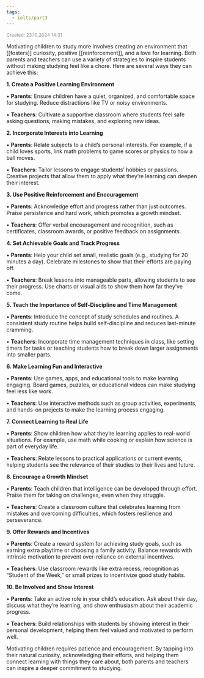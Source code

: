 ```yaml
---
tags:
  - ielts/part3
---
```

<span style="font-size:12px; color:#888888;">Created: 23.10.2024 14:31</span>

Motivating children to study more involves creating an environment that [[fosters]] curiosity, positive [[reinforcement]], and a love for learning. Both parents and teachers can use a variety of strategies to inspire students without making studying feel like a chore. Here are several ways they can achieve this:

**1. Create a Positive Learning Environment**

• **Parents**: Ensure children have a quiet, organized, and comfortable space for studying. Reduce distractions like TV or noisy environments.

• **Teachers**: Cultivate a supportive classroom where students feel safe asking questions, making mistakes, and exploring new ideas.

**2. Incorporate Interests into Learning**

• **Parents**: Relate subjects to a child’s personal interests. For example, if a child loves sports, link math problems to game scores or physics to how a ball moves.

• **Teachers**: Tailor lessons to engage students’ hobbies or passions. Creative projects that allow them to apply what they’re learning can deepen their interest.

**3. Use Positive Reinforcement and Encouragement**

• **Parents**: Acknowledge effort and progress rather than just outcomes. Praise persistence and hard work, which promotes a growth mindset.

• **Teachers**: Offer verbal encouragement and recognition, such as certificates, classroom awards, or positive feedback on assignments.

**4. Set Achievable Goals and Track Progress**

• **Parents**: Help your child set small, realistic goals (e.g., studying for 20 minutes a day). Celebrate milestones to show that their efforts are paying off.

• **Teachers**: Break lessons into manageable parts, allowing students to see their progress. Use charts or visual aids to show them how far they’ve come.

**5. Teach the Importance of Self-Discipline and Time Management**

• **Parents**: Introduce the concept of study schedules and routines. A consistent study routine helps build self-discipline and reduces last-minute cramming.

• **Teachers**: Incorporate time management techniques in class, like setting timers for tasks or teaching students how to break down larger assignments into smaller parts.

**6. Make Learning Fun and Interactive**

• **Parents**: Use games, apps, and educational tools to make learning engaging. Board games, puzzles, or educational videos can make studying feel less like work.

• **Teachers**: Use interactive methods such as group activities, experiments, and hands-on projects to make the learning process engaging.

**7. Connect Learning to Real Life**

• **Parents**: Show children how what they’re learning applies to real-world situations. For example, use math while cooking or explain how science is part of everyday life.

• **Teachers**: Relate lessons to practical applications or current events, helping students see the relevance of their studies to their lives and future.

**8. Encourage a Growth Mindset**

• **Parents**: Teach children that intelligence can be developed through effort. Praise them for taking on challenges, even when they struggle.

• **Teachers**: Create a classroom culture that celebrates learning from mistakes and overcoming difficulties, which fosters resilience and perseverance.

**9. Offer Rewards and Incentives**

• **Parents**: Create a reward system for achieving study goals, such as earning extra playtime or choosing a family activity. Balance rewards with intrinsic motivation to prevent over-reliance on external incentives.

• **Teachers**: Use classroom rewards like extra recess, recognition as “Student of the Week,” or small prizes to incentivize good study habits.

**10. Be Involved and Show Interest**

• **Parents**: Take an active role in your child’s education. Ask about their day, discuss what they’re learning, and show enthusiasm about their academic progress.

• **Teachers**: Build relationships with students by showing interest in their personal development, helping them feel valued and motivated to perform well.

Motivating children requires patience and encouragement. By tapping into their natural curiosity, acknowledging their efforts, and helping them connect learning with things they care about, both parents and teachers can inspire a deeper commitment to studying.